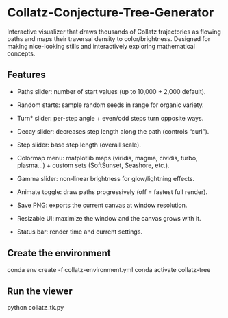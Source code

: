 # Collatz-Conjecture-Tree-Generator

Interactive visualizer that draws thousands of Collatz trajectories as flowing paths and maps their traversal density to color/brightness. Designed for making nice-looking stills and interactively exploring mathematical concepts.

## Features

- Paths slider: number of start values (up to 10,000 + 2,000 default).

- Random starts: sample random seeds in range for organic variety.

- Turn° slider: per-step angle + even/odd steps turn opposite ways.

- Decay slider: decreases step length along the path (controls “curl”).

- Step slider: base step length (overall scale).

- Colormap menu: matplotlib maps (viridis, magma, cividis, turbo, plasma…) + custom sets (SoftSunset, Seashore, etc.).

- Gamma slider: non-linear brightness for glow/lightning effects.

- Animate toggle: draw paths progressively (off = fastest full render).

- Save PNG: exports the current canvas at window resolution.

- Resizable UI: maximize the window and the canvas grows with it.

- Status bar: render time and current settings.

## Create the environment

conda env create -f collatz-environment.yml
conda activate collatz-tree

## Run the viewer

python collatz_tk.py